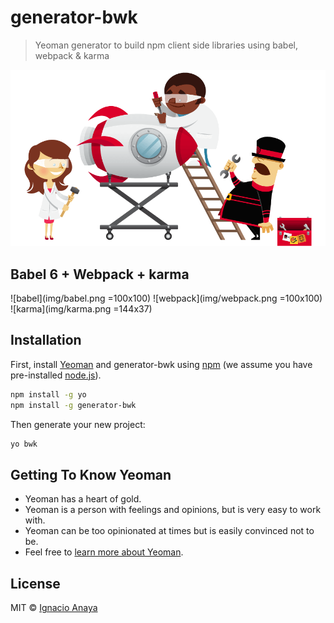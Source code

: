 # generator-bwk
> Yeoman generator to build npm client side libraries using babel, webpack & karma

![yeoman](img/yeoman.png)

## Babel 6 + Webpack + karma
![babel](img/babel.png =100x100)
![webpack](img/webpack.png =100x100)
![karma](img/karma.png =144x37)

## Installation

First, install [Yeoman](http://yeoman.io) and generator-bwk using [npm](https://www.npmjs.com/) (we assume you have pre-installed [node.js](https://nodejs.org/)).

```bash
npm install -g yo
npm install -g generator-bwk
```

Then generate your new project:

```bash
yo bwk
```

## Getting To Know Yeoman

 * Yeoman has a heart of gold.
 * Yeoman is a person with feelings and opinions, but is very easy to work with.
 * Yeoman can be too opinionated at times but is easily convinced not to be.
 * Feel free to [learn more about Yeoman](http://yeoman.io/).

## License

MIT © [Ignacio Anaya]()


[npm-image]: https://badge.fury.io/js/generator-bwk.svg
[npm-url]: https://npmjs.org/package/generator-bwk
[travis-image]: https://travis-ci.org/ianaya89/generator-bwk.svg?branch=master
[travis-url]: https://travis-ci.org/ianaya89/generator-bwk
[daviddm-image]: https://david-dm.org/ianaya89/generator-bwk.svg?theme=shields.io
[daviddm-url]: https://david-dm.org/ianaya89/generator-bwk
[coveralls-image]: https://coveralls.io/repos/ianaya89/generator-bwk/badge.svg
[coveralls-url]: https://coveralls.io/r/ianaya89/generator-bwk
